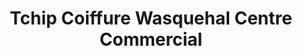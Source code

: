 ---
title: "Tchip Coiffure Wasquehal Centre Commercial"
url: /wasquehal/tchip-coiffure-wasquehal-centre-commercial/
shop: coiffeur
---